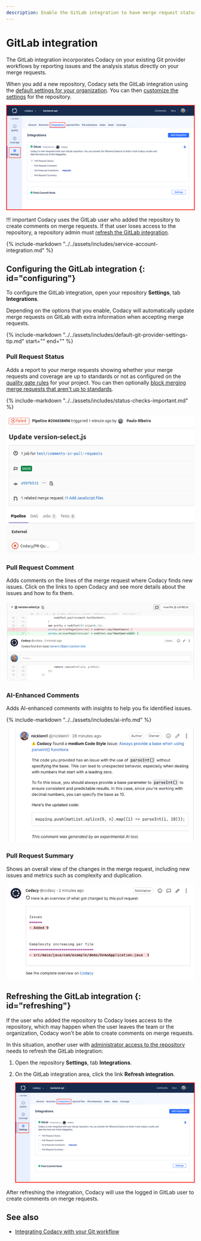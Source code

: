 ```yaml
---
description: Enable the GitLab integration to have merge request status, comments, and analysis summaries from Codacy directly on merge requests.
---
```


# GitLab integration

The GitLab integration incorporates Codacy on your existing Git provider workflows by reporting issues and the analysis status directly on your merge requests.

When you add a new repository, Codacy sets the GitLab integration using the [default settings for your organization](../../organizations/integrations/default-git-provider-integration-settings.md). You can then [customize the settings](#configuring) for the repository.

![GitLab integration](images/gitlab-integration.png)<!--TODO CY-6642 Update screenshot-->

!!! important
    Codacy uses the GitLab user who added the repository to create comments on merge requests. If that user loses access to the repository, a repository admin must [refresh the GitLab integration](#refreshing).

{% include-markdown "../../assets/includes/service-account-integration.md" %}

## Configuring the GitLab integration {: id="configuring"}

To configure the GitLab integration, open your repository **Settings**, tab **Integrations**.

Depending on the options that you enable, Codacy will automatically update merge requests on GitLab with extra information when accepting merge requests.

{%
    include-markdown "../../assets/includes/default-git-provider-settings-tip.md"
    start="<!--default-settings-apply-all-start-->"
    end="<!--default-settings-apply-all-end-->"
%}

### Pull Request Status

Adds a report to your merge requests showing whether your merge requests and coverage are up to standards or not as configured on the [quality gate rules](../../repositories-configure/adjusting-quality-gates.md) for your project. You can then optionally [block merging merge requests that aren't up to standards](../../getting-started/integrating-codacy-with-your-git-workflow.md#blocking-pull-requests).

{% include-markdown "../../assets/includes/status-checks-important.md" %}

![Merge request status on GitLab](images/gitlab-integration-pr-status.png)

### Pull Request Comment

Adds comments on the lines of the merge request where Codacy finds new issues. Click on the links to open Codacy and see more details about the issues and how to fix them.

![Merge request comment on GitLab](images/gitlab-integration-pr-comment.png)

### AI-Enhanced Comments

Adds AI-enhanced comments with insights to help you fix identified issues.

{% include-markdown "../../assets/includes/ai-info.md" %}

![AI-enhanced comment on GitLab](images/gitlab-integration-ai-comment.png)

### Pull Request Summary

Shows an overall view of the changes in the merge request, including new issues and metrics such as complexity and duplication.

![Merge request summary on GitLab](images/gitlab-integration-pr-summary.png)

## Refreshing the GitLab integration {: id="refreshing"}

If the user who added the repository to Codacy loses access to the repository, which may happen when the user leaves the team or the organization, Codacy won't be able to create comments on merge requests.

In this situation, another user with [administrator access to the repository](../../organizations/roles-and-permissions-for-organizations.md#permissions-for-gitlab) needs to refresh the GitLab integration:

1.  Open the repository **Settings**, tab **Integrations**.

1.  On the GitLab integration area, click the link **Refresh integration**.

    ![Refresh GitLab integration](images/gitlab-integration-refresh.png)<!--TODO CY-6642 Update screenshot-->

After refreshing the integration, Codacy will use the logged in GitLab user to create comments on merge requests.

## See also

-   [Integrating Codacy with your Git workflow](../../getting-started/integrating-codacy-with-your-git-workflow.md)
